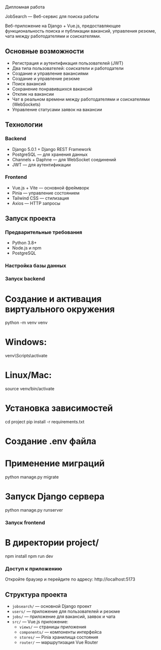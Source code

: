 Дипломная работа

JobSearch — Веб-сервис для поиска работы

Веб-приложение на Django + Vue.js, предоставляющее функциональность поиска и публикации вакансий, управления резюме, чата между работодателями и соискателями.

## Основные возможности

- Регистрация и аутентификация пользователей (JWT)
- Два типа пользователей: соискатели и работодатели
- Создание и управление вакансиями
- Создание и управление резюме
- Поиск вакансий
- Сохранение понравившихся вакансий
- Отклик на вакансии
- Чат в реальном времени между работодателями и соискателями (WebSockets)
- Управление статусами заявок на вакансии

## Технологии

### Backend

- Django 5.0.1 + Django REST Framework
- PostgreSQL — для хранения данных
- Channels + Daphne — для WebSocket соединений
- JWT — для аутентификации

### Frontend

- Vue.js + Vite — основной фреймворк
- Pinia — управление состоянием
- Tailwind CSS — стилизация
- Axios — HTTP запросы

## Запуск проекта

### Предварительные требования

- Python 3.8+
- Node.js и npm
- PostgreSQL

### Настройка базы данных

### Запуск backend

# Создание и активация виртуального окружения

python -m venv venv

# Windows:

venv\Scripts\activate

# Linux/Mac:

source venv/bin/activate

# Установка зависимостей

cd project
pip install -r requirements.txt

# Создание .env файла

# Применение миграций

python manage.py migrate

# Запуск Django сервера

python manage.py runserver

### Запуск frontend

# В директории project/

npm install
npm run dev

### Доступ к приложению

Откройте браузер и перейдите по адресу: http://localhost:5173

## Структура проекта

- `jobsearch/` — основной Django проект
- `users/` — приложение для пользователей и резюме
- `jobs/` — приложение для вакансий, заявок и чата
- `src/` — Vue.js приложение:
  - `views/` — страницы приложения
  - `components/` — компоненты интерфейса
  - `stores/` — Pinia хранилища состояния
  - `router/` — маршрутизация Vue Router

